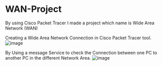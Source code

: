 # WAN-Project
By using Cisco Packet Tracer I made a project which name is Wide Area Network (WAN)

Creating a Wide Area Network Connection in Cisco Packet Tracer tool.
![image](https://user-images.githubusercontent.com/104744741/213939980-8127155d-aa34-41c0-b6eb-b422e6f8cf85.png)

By Using a message Service to check the Connection between one PC to another PC in the different Network Area.
![image](https://user-images.githubusercontent.com/104744741/213941226-72e9a37a-ab02-4664-a9e7-2233d3257490.png)
